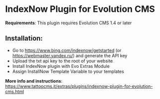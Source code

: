 # IndexNow Plugin for Evolution CMS

**Requirements**: This plugin requires Evolution CMS 1.4 or later

## Installation:

- Go to https://www.bing.com/indexnow/getstarted (or https://webmaster.yandex.ru/) and generate the API key
- Upload the txt api key to the root of your website
- Install IndexNow plugin with Evo Extras Module
- Assign InstallNow Template Variable to your templates

**More info and instructions**: https://www.tattoocms.it/extras/plugins/indexnow-plugin-for-evolution-cms.html

